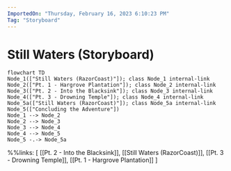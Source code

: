 ```yaml
---
ImportedOn: "Thursday, February 16, 2023 6:10:23 PM"
Tag: "Storyboard"
---
```

# Still Waters (Storyboard)
```mermaid
flowchart TD
Node_1(["Still Waters (RazorCoast)"]); class Node_1 internal-link
Node_2(["Pt. 1 - Hargrove Plantation"]); class Node_2 internal-link
Node_3(["Pt. 2 - Into the Blacksink"]); class Node_3 internal-link
Node_4(["Pt. 3 - Drowning Temple"]); class Node_4 internal-link
Node_5a(["Still Waters (RazorCoast)"]); class Node_5a internal-link
Node_5(["Concluding the Adventure"])
Node_1 --> Node_2
Node_2 --> Node_3
Node_3 --> Node_4
Node_4 --> Node_5
Node_5 -.-> Node_5a
```
%%links: [ [[Pt. 2 - Into the Blacksink]], [[Still Waters (RazorCoast)]], [[Pt. 3 - Drowning Temple]], [[Pt. 1 - Hargrove Plantation]] ]
